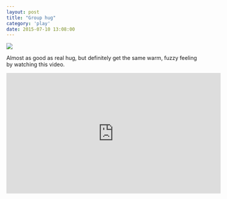 ```yaml
---
layout: post
title: "Group hug"
category: 'play'
date: 2015-07-10 13:08:00
---
```


![](http://i.michaellee.co/images/20150710-group-hug.jpg)

Almost as good as real hug, but definitely get the same warm, fuzzy feeling by watching this video.

<iframe width="560" height="315" src="https://www.youtube.com/embed/44tmIiInBwg" frameborder="0" allowfullscreen></iframe>